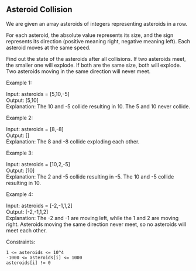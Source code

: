 ## Asteroid Collision

We are given an array asteroids of integers representing asteroids in a row.

For each asteroid, the absolute value represents its size, and the sign represents its direction (positive meaning right, negative meaning left). Each asteroid moves at the same speed.

Find out the state of the asteroids after all collisions. If two asteroids meet, the smaller one will explode. If both are the same size, both will explode. Two asteroids moving in the same direction will never meet.

 

Example 1:

Input: asteroids = [5,10,-5]  
Output: [5,10]  
Explanation: The 10 and -5 collide resulting in 10.  The 5 and 10 never collide.

Example 2:

Input: asteroids = [8,-8]  
Output: []  
Explanation: The 8 and -8 collide exploding each other.

Example 3:

Input: asteroids = [10,2,-5]  
Output: [10]  
Explanation: The 2 and -5 collide resulting in -5. The 10 and -5 collide resulting in 10.

Example 4:

Input: asteroids = [-2,-1,1,2]  
Output: [-2,-1,1,2]  
Explanation: The -2 and -1 are moving left, while the 1 and 2 are moving right. Asteroids moving the same direction never meet, so no asteroids will meet each other.

 

Constraints:

    1 <= asteroids <= 10^4
    -1000 <= asteroids[i] <= 1000
    asteroids[i] != 0

